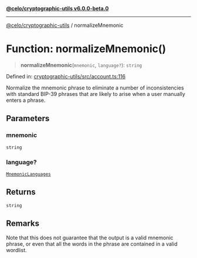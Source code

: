 [**@celo/cryptographic-utils v6.0.0-beta.0**](../README.md)

***

[@celo/cryptographic-utils](../globals.md) / normalizeMnemonic

# Function: normalizeMnemonic()

> **normalizeMnemonic**(`mnemonic`, `language?`): `string`

Defined in: [cryptographic-utils/src/account.ts:116](https://github.com/celo-org/developer-tooling/blob/master/packages/sdk/cryptographic-utils/src/account.ts#L116)

Normalize the mnemonic phrase to eliminate a number of inconsistencies with standard BIP-39
phrases that are likely to arise when a user manually enters a phrase.

## Parameters

### mnemonic

`string`

### language?

[`MnemonicLanguages`](../enumerations/MnemonicLanguages.md)

## Returns

`string`

## Remarks

Note that this does not guarantee that the output is a valid mnemonic phrase, or even
that all the words in the phrase are contained in a valid wordlist.
